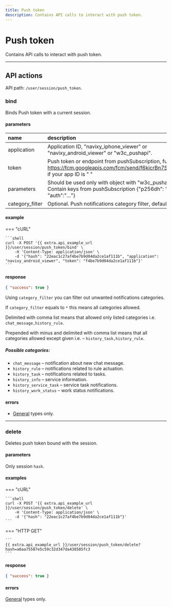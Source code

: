 ```yaml
---
title: Push token
description: Contains API calls to interact with push token.
---
```


# Push token

Contains API calls to interact with push token.

***

## API actions

API path: `/user/session/push_token`.

### bind

Binds Push token with a current session.

#### parameters

| name | description | type |
| :----- | :-----  | :----- |
| application | Application ID, "navixy_iphone_viewer" or "navixy_android_viewer" or "w3c_pushapi". | [enum](../../../../getting-started.md#data-types) |
| token | Push token or endpoint from pushSubscription, full URL like https://fcm.googleapis.com/fcm/send/f6kicrBn7S0:APA91b if your app ID is " "| string |
| parameters | Should be used only with object with "w3c_pushapi". Contain keys from pushSubscription {"p256dh": "...", "auth":"..."} | JSON object |
| category_filter | Optional. Push notifications category filter, default is `*`. | string |

#### example

=== "cURL"

    ```shell
    curl -X POST '{{ extra.api_example_url }}/user/session/push_token/bind' \
        -H 'Content-Type: application/json' \
        -d '{"hash": "22eac1c27af4be7b9d04da2ce1af111b", "application": "navixy_android_viewer", "token": "f4be7b9d04da2ce1af111b"}'
    ```

#### response

```json
{ "success": true }
```

Using `category_filter` you can filter out unwanted notifications categories.

If `category_filter` equals to `*` this means all categories allowed.

Delimited with comma list means that allowed only listed categories i.e. `chat_message,history_rule`.

Prepended with minus and delimited with comma list means that all categories allowed except given i.e. – `history_task,history_rule`.

##### Possible categories:

* `chat_message` – notification about new chat message.
* `history_rule` – notifications related to rule actuation.
* `history_task` – notifications related to tasks.
* `history_info` – service information.
* `history_service_task` – service task notifications.
* `history_work_status` – work status notifications.

#### errors

* [General](../../../../getting-started.md#error-codes) types only.

***

### delete

Deletes push token bound with the session.

#### parameters

Only session `hash`.

#### examples

=== "cURL"

    ```shell
    curl -X POST '{{ extra.api_example_url }}/user/session/push_token/delete' \
        -H 'Content-Type: application/json' \
        -d '{"hash": "22eac1c27af4be7b9d04da2ce1af111b"}'
    ```
    
=== "HTTP GET"

    ```
    {{ extra.api_example_url }}/user/session/push_token/delete?hash=a6aa75587e5c59c32d347da438505fc3
    ```

#### response

```json
{ "success": true }
```

#### errors

[General](../../../../getting-started.md#error-codes) types only.

